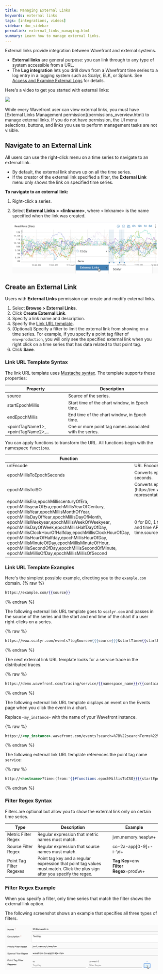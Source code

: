 ```yaml
---
title: Managing External Links
keywords: external links
tags: [integrations, videos]
sidebar: doc_sidebar
permalink: external_links_managing.html
summary: Learn how to manage external links.
---
```

External links provide integration between Wavefront and external systems.
* **External links** are general purpose: you can link through to any type of system accessible from a URL.
* The **Log integration** lets you drill down from a Wavefront time series to a log entry in a logging system such as Scalyr, ELK, or Splunk. See [Access and Examine External Logs](log_integration.html) for details.


Here's a video to get you started with external links:

<p><a href="https://youtu.be/oufjL7nM0LQ"><img src="/images/v_external_links.png" style="width: 700px;"/></a>
</p>


<div markdown="span" class="alert alert-info" role="alert">While every Wavefront user can view external links, you must have [External Links Management permission](permissions_overview.html) to manage external links. If you do not have permission, the UI menu selections, buttons, and links you use to perform management tasks are not visible.</div>

## Navigate to an External Link

All users can use the right-click menu on a time series to navigate to an external link.
* By default, the external link shows up on all the time series.
* If the creator of the external link specified a filter, the **External Link** menu only shows the link on specified time series.

**To navigate to an external link:**
1. Right-click a series.
1. Select **External Links > \<linkname\>**, where \<linkname\> is the name specified when the link was created.

   ![External links](images/external_link_v2.png)

## Create an External Link

Users with **External Links** permission can create and modify external links.

1. Select **Browse > External Links**.
1. Click **Create External Link**.
1. Specify a link name and description.
2. Specify the [Link URL template](#link-url-template-syntax).
3. (Optional) Specify a filter to limit the external link from showing on a time series. For example, if you specify a point tag filter of `env=production`, you will only see the specified external link when you right click on a time series that has data related to that point tag.
4. Click **Save**.

### Link URL Template Syntax

The link URL template uses [Mustache syntax](https://mustache.github.io/). The template supports these properties:
<table>
    <thead>
    <tr><th width="40%">Property</th><th width="60%">Description</th></tr>
    </thead>
    <tbody>
    <tr>
    <td>source</td>
    <td>Source of the series.</td>
    </tr>
    <tr>
    <td>startEpochMillis</td>
    <td>Start time of the chart window, in Epoch time.</td>
    </tr>
    <tr>
    <td>endEpochMillis</td>
    <td>End time of the chart window, in Epoch time.</td>
    </tr>
    <tr>
    <td>&lt;pointTagName1&gt;, &lt;pointTagName2&gt;,...</td>
    <td>One or more point tag names associated with the series.</td>
    </tr>
    </tbody>
</table>

You can apply functions to transform the URL. All functions begin with the namespace `functions`.
<table>
    <thead>
    <tr><th width="60%">Function</th><th width="40%">Description</th></tr>
    </thead>
    <tbody>
    <tr>
    <td>urlEncode</td>
    <td>URL Encoder</td>
    </tr>
    <tr>
    <td>epochMillisToEpochSeconds</td>
    <td>Converts epoch milliseconds to epoch seconds.</td>
    </tr>
    <tr>
    <td>epochMillisToISO</td>
    <td markdown="span">Converts epoch milliseconds to an [ISO8601](https://en.wikipedia.org/wiki/ISO_8601#Dates) representation.</td>
    </tr>
    <tr>
    <td>epochMillisEra,epochMilliscenturyOfEra,
     epochMillisyearOfEra,epochMillisYearOfCentury,
     epochMillisYear,epochMillisMonthOfYear,
     epochMillisDayOfYear,epochMillisDayOfMonth,
     epochMillisWeekyear,epochMillisWeekOfWeekyear,
     epochMillisDayOfWeek,epochMillisHalfDayOfDay,
     epochMillisClockHourOfHalfday,epochMillisClockHourOfDay,
     epochMillisHourOfHalfday,epochMillisHourOfDay,
     epochMillisMinuteOfDay,epochMillisMinuteOfHour,
     epochMillisSecondOfDay,epochMillisSecondOfMinute,
     epochMillisMillisOfDay,epochMillisMillisOfSecond
    </td>
    <td markdown="span">
    0 for BC, 1 for AD. See [Joda-Time - Java date and time API](http://joda-time.sourceforge.net/field.html).
    </td>
    </tr>
    </tbody>
</table>

### Link URL Template Examples

Here's the simplest possible example, directing you to the `example.com` domain.
{% raw %}
```handlebars
https://example.com/{{source}}
```
{% endraw %}

The following external link URL template goes to `scalyr.com` and passes in the source of the series and the start and end time of the chart if a user right-clicks on a series.

{% raw %}
```handlebars
https://www.scalyr.com/events?logSource={{{source}}}&startTime={{startEpochMillis}}&endTime={{endEpochMillis}}
```
{% endraw %}

The next external link URL template looks for a service trace in the distributed traces.

{% raw %}
```handlebars
https://demo.wavefront.com/tracing/service/{{namespace_name}}/{{container_name}}#_v01(g:(d:7200,ls:!t,s:{{#functions.epochMillisToEpochSeconds}}{{startEpochMillis}}{{/functions.epochMillisToEpochSeconds}},e:{{#functions.epochMillisToEpochSeconds}}{{endEpochMillis}}{{/functions.epochMillisToEpochSeconds}}),p:(cluster:(v:'*'),shard:(v:'*'),source:(v:'*')))
```
{% endraw %}

The following external link URL template displays an event on the Events page when you click the event in a chart.

Replace `<my_instance>` with the name of your Wavefront instance.

{% raw %}
```handlebars
https://<my_instance>.wavefront.com/events?search=%7B%22searchTerms%22%3A%5B%7B%22type%22%3A%22freetext%22%2C%22value%22%3A%22{{alertId}}%22%7D%5D%2C%22sortOrder%22%3A%22ascending%22%2C%22sortField%22%3Anull%2C%22pageNum%22%3A1%2C%22cursor%22%3A%22%22%2C%22direction%22%3A%22forward%22%2C%22timeRange%22%3A%7B%22start%22%3A{{startEpochMillis}}%2C%22quickTime%22%3Anull%2C%22end%22%3A{{endEpochMillis}}%7D%7D&tagPathTree=%7B%7D
```
{% endraw %}

The following external link URL template references the point tag name `service`:

{% raw %}
```handlebars
http://<hostname>?time:(from:'{{#functions.epochMillisToISO}}{{startEpochMillis}}{{/functions.epochMillisToISO}}',to:'{{#functions.epochMillisToISO}}{{endEpochMillis}}{{/functions.epochMillisToISO}}'))&{{#functions.urlEncode}}host:{{source}} AND source:"/mnt/logs/{{service}}.log"{{/functions.urlEncode}}'))
```
{% endraw %}


### Filter Regex Syntax

Filters are optional but allow you to show the external link only on certain time series.

<table>
    <colgroup>
    <col width="20%" />
    <col width="50%" />
    <col width="30%" />
    </colgroup>
    <thead>
    <tr><th>Type</th><th>Description</th><th>Example</th></tr>
    </thead>
    <tbody>
    <tr>
    <td>Metric Filter Regex</td>
    <td>Regular expression that metric names must match.</td>
    <td>jvm.memory.heap\w+</td>
    </tr>
    <tr>
    <td>Source Filter Regex</td>
    <td>Regular expression that source names must match.</td>
    <td>co-2a-app[0-9]+-i-\d+</td>
    </tr>
    <tr>
    <td>Point Tag Filter Regexes</td>
    <td>Point tag key and a regular expression that point tag values must match. Click the plus sign after you specify the regex. </td>
    <td><strong>Tag Key</strong>=env<br/><strong>Filter Regex</strong>=prod\w+</td></tr></tbody>
</table>

### Filter Regex Example

When you specify a filter, only time series that match the filter shows the external link option.

The following screenshot shows an example that specifies all three types of filters.

![Example filters for external links](images/edit_external_links_example.png)
